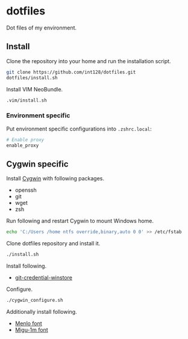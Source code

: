 dotfiles
========

Dot files of my environment.


Install
-------

Clone the repository into your home and run the installation script.

```zsh
git clone https://github.com/int128/dotfiles.git
dotfiles/install.sh
```

Install VIM NeoBundle.

```zsh
.vim/install.sh
```


### Environment specific

Put environment specific configurations into `.zshrc.local`:

```zsh
# Enable proxy
enable_proxy
```


Cygwin specific
---------------

Install [Cygwin](https://www.cygwin.com) with following packages.

* openssh
* git
* wget
* zsh

Run following and restart Cygwin to mount Windows home.

```zsh
echo 'C:/Users /home ntfs override,binary,auto 0 0' >> /etc/fstab
```

Clone dotfiles repository and install it.

```zsh
./install.sh
```

Install following.

* [git-credential-winstore](http://gitcredentialstore.codeplex.com)

Configure.

```zsh
./cygwin_configure.sh
```

Additionally install following.

* [Menlo font](https://github.com/hbin/top-programming-fonts)
* [Migu-1m font](http://sourceforge.jp/projects/mix-mplus-ipa/releases/)


